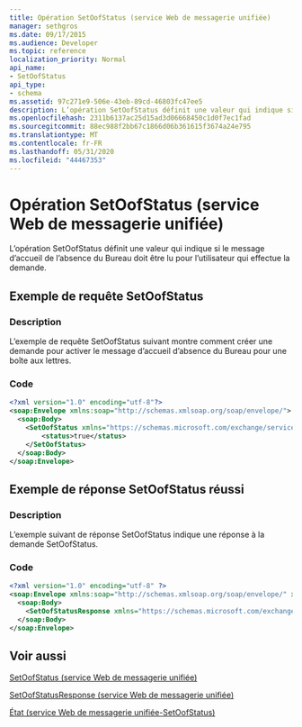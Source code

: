 ```yaml
---
title: Opération SetOofStatus (service Web de messagerie unifiée)
manager: sethgros
ms.date: 09/17/2015
ms.audience: Developer
ms.topic: reference
localization_priority: Normal
api_name:
- SetOofStatus
api_type:
- schema
ms.assetid: 97c271e9-506e-43eb-89cd-46803fc47ee5
description: L’opération SetOofStatus définit une valeur qui indique si le message d’accueil de l’absence du Bureau doit être lu pour l’utilisateur qui effectue la demande.
ms.openlocfilehash: 2311b6137ac25d15ad3d06668450c1d0f7ec1fad
ms.sourcegitcommit: 88ec988f2bb67c1866d06b361615f3674a24e795
ms.translationtype: MT
ms.contentlocale: fr-FR
ms.lasthandoff: 05/31/2020
ms.locfileid: "44467353"
---
```

# <a name="setoofstatus-operation-um-web-service"></a>Opération SetOofStatus (service Web de messagerie unifiée)

L’opération SetOofStatus définit une valeur qui indique si le message d’accueil de l’absence du Bureau doit être lu pour l’utilisateur qui effectue la demande.
  
## <a name="setoofstatus-request-example"></a>Exemple de requête SetOofStatus

### <a name="description"></a>Description

L’exemple de requête SetOofStatus suivant montre comment créer une demande pour activer le message d’accueil d’absence du Bureau pour une boîte aux lettres.
  
### <a name="code"></a>Code

```XML
<?xml version="1.0" encoding="utf-8"?>
<soap:Envelope xmlns:soap="http://schemas.xmlsoap.org/soap/envelope/">
  <soap:Body>
    <SetOofStatus xmlns="https://schemas.microsoft.com/exchange/services/2006/messages">
        <status>true</status>
    </SetOofStatus>
  </soap:Body>
</soap:Envelope>
```

## <a name="successful-setoofstatus-response-example"></a>Exemple de réponse SetOofStatus réussi

### <a name="description"></a>Description

L’exemple suivant de réponse SetOofStatus indique une réponse à la demande SetOofStatus.
  
### <a name="code"></a>Code

```XML
<?xml version="1.0" encoding="utf-8" ?> 
<soap:Envelope xmlns:soap="http://schemas.xmlsoap.org/soap/envelope/" xmlns:xsi="http://www.w3.org/2001/XMLSchema-instance" xmlns:xsd="http://www.w3.org/2001/XMLSchema">
  <soap:Body>
    <SetOofStatusResponse xmlns="https://schemas.microsoft.com/exchange/services/2006/messages" /> 
  </soap:Body>
</soap:Envelope>
```

## <a name="see-also"></a>Voir aussi



[SetOofStatus (service Web de messagerie unifiée)](setoofstatus-um-web-service.md)
  
[SetOofStatusResponse (service Web de messagerie unifiée)](setoofstatusresponse-um-web-service.md)
  
[État (service Web de messagerie unifiée-SetOofStatus)](status-um-web-servicesetoofstatus.md)

